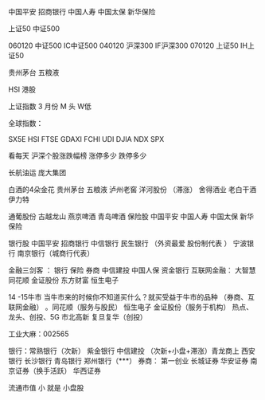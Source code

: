 中国平安
招商银行
中国人寿
中国太保
新华保险

上证50
中证500

060120   中证500     IC中证500
040120   沪深300     IF沪深300
070120   上证50       IH上证50



贵州茅台
五粮液


HSI  港股  

上证指数  3 月份  M 头 W低

全球指数：

SX5E
HSI
FTSE
GDAXI
FCHI
UDI
DJIA
NDX
SPX

看每天 沪深个股涨跌幅榜  涨停多少 跌停多少

长航油运
庞大集团

白酒的4朵金花 贵州茅台 五粮液 泸州老窖 洋河股份 （滞涨） 舍得酒业  老白干酒  伊力特   

通葡股份 古越龙山  燕京啤酒 青岛啤酒 
保险股 中国平安  中国人寿 中国太保 新华保险 

银行股   中国平安 招商银行 中信银行 民生银行 （外资最爱  股份制代表 ）   宁波银行 南京银行（城商行代表） 
	

金融三剑客 ： 银行 保险  券商 
中信建投 中国人保 资金银行 
互联网金融：  大智慧 同花顺 金证股份 东方财富 恒生电子 

14 -15牛市  当牛市来的时候你不知道买什么？就买受益于牛市的品种 （券商、互联网金融）   。同花顺（服务与股民）    恒生电子    金证股份（服务于机构）
热点、龙头、创投、5G 市北高新  复旦复华（创投）

工业大麻：002565



银行：常熟银行（次新）   紫金银行 中信建投 （次新+小盘+滞涨）青龙商上 西安银行 长沙银行  青岛银行  郑州银行（***） 
券商： 第一创业  长城证券 华安证券  南京证券（换手活跃）  华西证券  

流通市值 小 就是 小盘股 